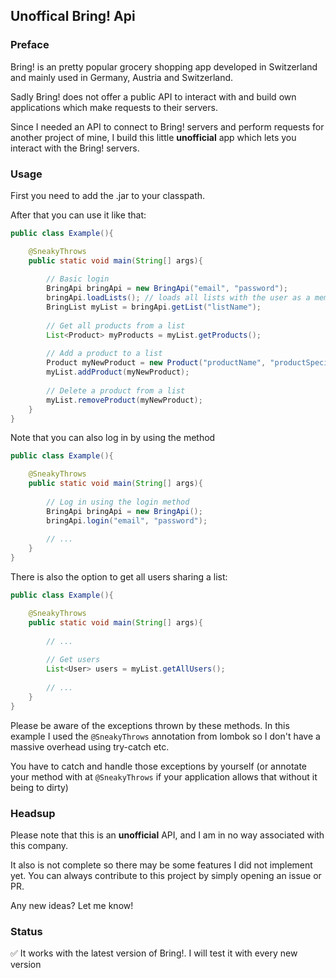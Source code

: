 ## Unoffical Bring! Api
### Preface
Bring! is an pretty popular grocery shopping app developed in Switzerland and mainly used in Germany, Austria and Switzerland.

Sadly Bring! does not offer a public API to interact with and build own applications which make requests to their servers.

Since I needed an API to connect to Bring! servers and perform requests for another project of mine, I build this little **unofficial**
app which lets you interact with the Bring! servers.

### Usage
First you need to add the .jar to your classpath.

After that you can use it like that:

```Java
public class Example(){

    @SneakyThrows
    public static void main(String[] args){
        
        // Basic login
        BringApi bringApi = new BringApi("email", "password");
        bringApi.loadLists(); // loads all lists with the user as a member
        BringList myList = bringApi.getList("listName");
        
        // Get all products from a list
        List<Product> myProducts = myList.getProducts();
        
        // Add a product to a list
        Product myNewProduct = new Product("productName", "productSpecification");
        myList.addProduct(myNewProduct);
        
        // Delete a product from a list
        myList.removeProduct(myNewProduct);
    }
}
```

Note that you can also log in by using the method
```Java
public class Example(){

    @SneakyThrows
    public static void main(String[] args){
       
        // Log in using the login method
        BringApi bringApi = new BringApi();    
        bringApi.login("email", "password");
        
        // ...        
    }
}
``` 

There is also the option to get all users sharing a list:
```Java
public class Example(){

    @SneakyThrows
    public static void main(String[] args){
       
        // ...
        
        // Get users
        List<User> users = myList.getAllUsers();
        
        // ...        
    }
}

```


Please be aware of the exceptions thrown by these methods.
In this example I used the `@SneakyThrows` annotation from lombok so I don't have a massive overhead using try-catch etc.

You have to catch and handle those exceptions by yourself (or annotate your method with at `@SneakyThrows` if your application allows that without it being to dirty)

### Headsup
Please note that this is an **unofficial** API, and I am in no way associated with this company.

It also is not complete so there may be some features I did not implement yet. You can always contribute to this project by simply opening an issue or PR.

Any new ideas? Let me know!

### Status
✅ It works with the latest version of Bring!. I will test it with every new version
